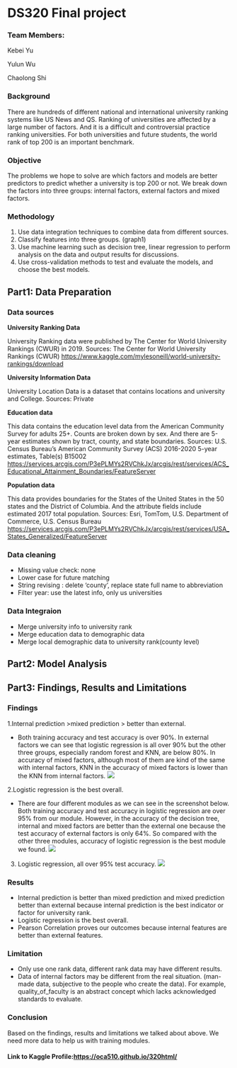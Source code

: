 # DS320 Final project
### Team Members:

Kebei Yu

Yulun Wu

Chaolong Shi

### Background
There are hundreds of different national and international university ranking systems like US News and QS. Ranking of universities are affected by a large number of factors. And it is a difficult and controversial practice ranking universities. For both universities and future students, the world rank of top 200 is an important benchmark. 

### Objective
The problems we hope to solve are which factors and models are better predictors to predict whether a university is top 200 or not. We break down the factors into three groups: internal factors, external factors and mixed factors. 

### Methodology
1. Use data integration techniques to combine data from different sources.
2. Classify features into three groups. (graph1)
3. Use machine learning such as decision tree,  linear regression to perform analysis on the data and output results for discussions. 
4. Use cross-validation methods to test and evaluate the models, and choose the best models. 

## Part1: Data Preparation
### Data sources
**University Ranking Data**

University Ranking data were published by The Center for World University Rankings (CWUR) in 2019.
Sources: The Center for World University Rankings (CWUR)
https://www.kaggle.com/mylesoneill/world-university-rankings/download

**University Information Data**

University Location Data is a dataset that contains locations and university and College.
Sources: Private

**Education data**

This data contains the education level data from the American Community Survey for adults 25+. Counts are broken down by sex. And there are 5-year estimates shown by tract, county, and state boundaries.
Sources: U.S. Census Bureau’s American Community Survey (ACS) 2016-2020 5-year estimates, Table(s) B15002 https://services.arcgis.com/P3ePLMYs2RVChkJx/arcgis/rest/services/ACS_Educational_Attainment_Boundaries/FeatureServer

**Population data**

This data provides boundaries for the States of the United States in the 50 states and the District of Columbia. And the attribute fields include estimated 2017 total population.  Sources: Esri, TomTom, U.S. Department of Commerce, U.S. Census Bureau https://services.arcgis.com/P3ePLMYs2RVChkJx/arcgis/rest/services/USA_States_Generalized/FeatureServer

### Data cleaning
* Missing value check: none
* Lower case for future matching
* String revising : delete ‘county’, replace state full name to abbreviation
* Filter year: use the latest info, only us universities

### Data Integraion
* Merge university info to university rank
* Merge education data to demographic data
* Merge local demographic data to university rank(county level)


## Part2: Model Analysis

## Part3: Findings, Results and Limitations
### Findings
1.Internal prediction >mixed prediction > better than external.
* Both training accuracy and test accuracy is over 90%. In external factors we can see that logistic regression is all over 90% but the other three groups, especially random forest and KNN, are below 80%. In accuracy of mixed factors, although most of them are kind of the same with internal factors, KNN in the accuracy of mixed factors is lower than the KNN from internal factors.
![](Finding1.png)

2.Logistic regression is the best overall.
* There are four different modules as we can see in the screenshot below. Both training accuracy and test accuracy in logistic regression are over 95% from our module. However, in the accuracy of the decision tree, internal and mixed factors are better than the external one because the test accuracy of external factors is only 64%. So compared with the other three modules, accuracy of logistic regression is the best module we found.
![](Finding2.png)

3. Logistic regression, all over 95% test accuracy.
![](Finding3.png)

### Results
* Internal prediction is better than mixed prediction and mixed prediction better than external because internal prediction is the best indicator or factor for university rank.
* Logistic regression is the best overall.
* Pearson Correlation proves our outcomes because internal features are better than external features.

### Limitation
* Only use one rank data, different rank data may have different results.
* Data of internal factors may be different from the real situation. (man-made data, subjective to the people who create the data). For example, quality_of_faculty is an abstract concept which lacks acknowledged standards to evaluate.

### Conclusion
Based on the findings, results and limitations we talked about above. We need more data to help us with training modules.

#### Link to Kaggle Profile:https://oca510.github.io/320html/
